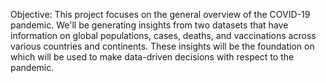 Objective:
This project focuses on the general overview of the COVID-19 pandemic. We'll be generating insights from two datasets that have information on global populations, cases, deaths, and vaccinations across various countries and continents. These insights will be the foundation on which will be used to make data-driven decisions with respect to the pandemic.
